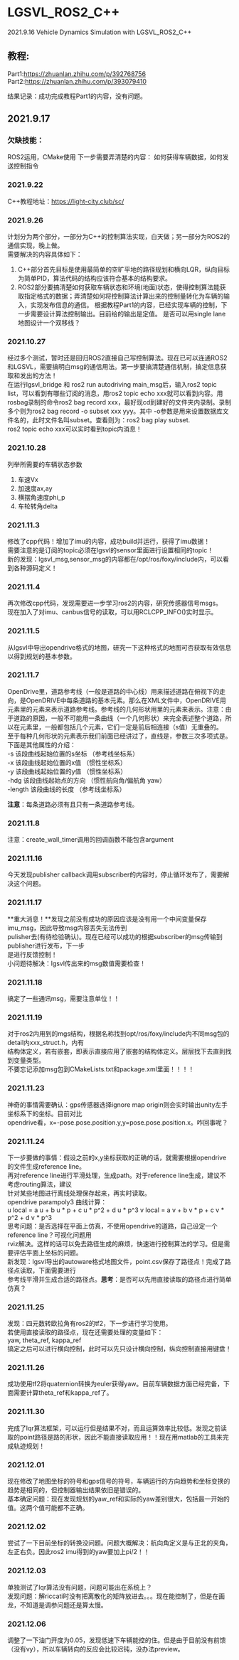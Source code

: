 # LGSVL_ROS2_C++
2021.9.16
Vehicle Dynamics Simulation with LGSVL_ROS2_C++

## 教程:  
Part1:https://zhuanlan.zhihu.com/p/392768756
Part2:https://zhuanlan.zhihu.com/p/393079410

结果记录：成功完成教程Part1的内容，没有问题。

## 2021.9.17
### 欠缺技能：
ROS2运用，CMake使用
下一步需要弄清楚的内容：
如何获得车辆数据，如何发送控制指令

### 2021.9.22
C++教程地址：https://light-city.club/sc/

### 2021.9.26 
计划分为两个部分，一部分为C++的控制算法实现，白天做；另一部分为ROS2的通信实现，晚上做。  
需要解决的内容具体如下：
1. C++部分首先目标是使用最简单的空旷平地的路径规划和横向LQR，纵向目标为简单PID，算法代码的结构应该符合基本的结构要求。
2. ROS2部分要搞清楚如何获取车辆状态和环境(地面)状态，使得控制算法能获取指定格式的数据；弄清楚如何将控制算法计算出来的控制量转化为车辆的输入，实现发布信息的通信。 
根据教程Part1的内容，已经实现车辆的控制，下一步需要设计算法控制输出。目前给的输出是定值。
是否可以用single lane地图设计一个双移线？

### 2021.10.27
经过多个测试，暂时还是回归ROS2直接自己写控制算法。现在已可以连通ROS2和LGSVL，需要搞明白msg的通信用法。第一步要搞清楚通信机制，搞定信息获取和发出的方法！  
在运行lgsvl_bridge 和 ros2 run autodriving main_msg后，输入ros2 topic list，可以看到有哪些订阅的消息，用ros2 topic echo xxx就可以看到内容。用rosbag录制的命令ros2 bag record xxx，最好现cd到建好的文件夹内录制。录制多个则为ros2 bag record -o subset xxx yyy。其中 -o参数是用来设置数据库文件名的，此时文件名叫subset。查看则为：ros2 bag play subset.  
ros2 topic echo xxx可以实时看到topic内消息！

### 2021.10.28
列举所需要的车辆状态参数
1. 车速Vx
2. 加速度ax,ay
3. 横摆角速度phi_p
4. 车轮转角delta

### 2021.11.3
修改了cpp代码！增加了imu的内容，成功build并运行，获得了imu数据！  
需要注意的是订阅的topic必须在lgsvl的sensor里面进行设置相同的topic！  
新的发现：lgsvl_msg,sensor_msg的内容都在/opt/ros/foxy/include内，可以看到各种源码定义！  

### 2021.11.4
再次修改cpp代码，发现需要进一步学习ros2的内容，研究传感器信号msgs。  
现在加入了对imu、canbus信号的读取，可以用RCLCPP_INFO()实时显示。

### 2021.11.5
从lgsvl中导出opendrive格式的地图，研究一下这种格式的地图可否获取有效信息以得到规划的基本参数。  

### 2021.11.7
OpenDrive里，道路参考线（一般是道路的中心线）用来描述道路在俯视下的走向，是OpenDRIVE中每条道路的基本元素。那么在XML文件中，OpenDRIVE用<road>元素里的<planView>元素来表示道路参考线。参考线的几何形状用<planView>里的<geometry>元素来表示。注意：由于道路的原因，一般不可能用一条曲线（一个几何形状）来完全表述整个道路，所以在<planView>元素里，一般都包括几个<geometry>元素，它们一定是前后相连接（s值）无重叠的。  
至于每种几何形状的元素表示我们前面已经讲过了，直线是<line>，参数三次多项式是<paramPoly3>。下面是其他属性的介绍：  
-s 该段曲线起始位置的s坐标 （参考线坐标系）  
-x 该段曲线起始位置的x值 （惯性坐标系）  
-y 该段曲线起始位置的y值 （惯性坐标系）  
-hdg 该段曲线起始点的方向 （惯性航向角/偏航角 yaw）  
-length 该段曲线的长度 （参考线坐标系）  

**注意**：每条道路必须有且只有一条道路参考线。

### 2021.11.8
注意：create_wall_timer调用的回调函数不能包含argument

### 2021.11.16
今天发现publisher callback调用subscriber的内容时，停止循环发布了，需要解决这个问题。

### 2021.11.17
**重大消息！**发现之前没有成功的原因应该是没有用一个中间变量保存imu_msg，因此导致msg内容丢失无法传到  
pulisher去(有待检验确认)。现在已经可以成功的根据subscriber的msg传输到publisher进行发布，下一步  
是进行反馈控制！  
小问题待解决：lgsvl传出来的msg数值需要检查！  

### 2021.11.18
搞定了一些通讯msg，需要注意单位！！  

### 2021.11.19
对于ros2内用到的mgs结构，根据名称找到opt/ros/foxy/include内不同msg包的detail内xxx_struct.h，内有  
结构体定义，若有嵌套，即表示直接应用了嵌套的结构体定义。层层找下去直到找到变量类型。  
不要忘记添加msg包到CMakeLists.txt和package.xml里面！！！！  

### 2021.11.23
神奇的事情需要确认：gps传感器选择ignore map origin则会实时输出unity左手坐标系下的坐标。目前对比  
opendrive看，x=-pose.pose.position.y,y=pose.pose.position.x。咋回事呢？  

### 2021.11.24
下一步要做的事情：假设之前的x,y坐标获取的正确的话，就需要根据opendrive的文件生成reference line。  
再对reference line进行平滑处理，生成path。对于reference line生成，建议不考虑routing算法，建议  
针对某些地图进行离线处理保存起来，再实时读取。  
opendrive parampoly3 曲线计算：  
u local = a u + b u * p + c u * p^2 + d u * p^3
v local = a v + b v * p + c v * p^2 + d v * p^3  
思考问题：是否选择在平面上仿真，不使用opendrive的道路，自己设定一个reference line？可视化问题用  
rviz解决。这样的话可以免去路径生成的麻烦，快速进行控制算法的学习。但是需要评估平面上坐标的问题。  
新发现：lgsvl导出的autoware格式地图文件，point.csv保存了路径点！完成了路径点读取，下面需要进行  
参考线平滑并生成合适的路径点。**思考**：是否可以先用直接读取的路径点进行简单仿真？

### 2021.11.25
发现：四元数转欧拉角有ros2的tf2，下一步进行学习使用。  
若使用直接读取的路径点，现在还需要处理的变量如下：  
yaw, theta_ref, kappa_ref  
搞定之后可以进行横向控制，此时可以先只设计横向控制，纵向控制直接用键盘！

### 2021.11.26
成功使用tf2将quaternion转换为euler获得yaw。目前车辆数据方面已经完备，下面需要计算theta_ref和kappa_ref了。

### 2021.11.30
完成了lqr算法框架，可以运行但是结果不对，而且运算效率比较低。发现之前读取的point路径是路的形状，因此不能直接读取应用！！现在用matlab的工具来完成轨迹规划！

### 2021.12.01
现在修改了地图坐标的符号和gps信号的符号，车辆运行的方向趋势和坐标变换的趋势是相同的，但控制器输出结果依旧是错误的。  
基本确定问题：现在发现规划的yaw_ref和实际的yaw差别很大，包括最一开始的值。这两个值可能都不正确。  

### 2021.12.02
尝试了一下目前坐标的转换没问题。问题大概解决：航向角定义是与正北的夹角，左正右负。因此ros2 imu得到的yaw要加上pi/2！！

### 2021.12.03
单独测试了lqr算法没有问题，问题可能出在系统上？  
发现问题：解riccati时没有把离散化的矩阵放进去。。。现在能控制了，但是在画龙，不知道是调参问题还是算太慢。

### 2021.12.06
调整了一下油门开度为0.05，发现低速下车辆能控的住。但是由于目前没有前馈（没有vy），所以车辆转向的反应会比较迟钝，没办法preview。